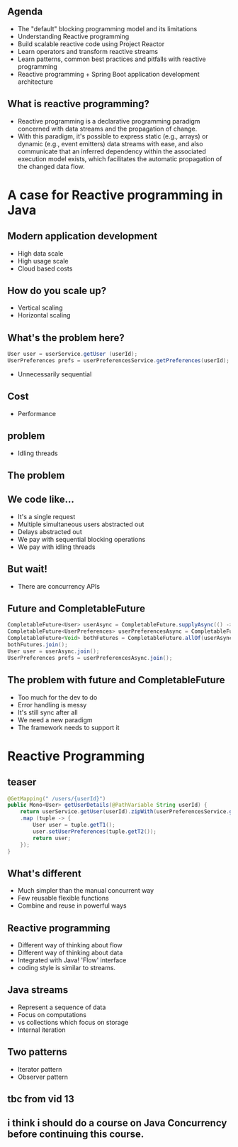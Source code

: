 ## Agenda
* The "default" blocking programming model and its limitations
* Understanding Reactive programming
* Build scalable reactive code using Project Reactor
* Learn operators and transform reactive streams
* Learn patterns, common best practices and pitfalls with reactive programming
* Reactive programming + Spring Boot application development architecture

## What is reactive programming?
* Reactive programming is a declarative programming paradigm concerned with data streams and the propagation of change.
* With this paradigm, it's possible to express static (e.g., arrays) or dynamic (e.g., event emitters) data streams with ease, and also communicate that an inferred dependency within the associated execution model exists, which facilitates the automatic propagation of the changed data flow.

# A case for Reactive programming in Java

## Modern application development
* High data scale
* High usage scale
* Cloud based costs

## How do you scale up?
* Vertical scaling
* Horizontal scaling

## What's the problem here?
```java
User user = userService.getUser (userId);
UserPreferences prefs = userPreferencesService.getPreferences(userId);
```
* Unnecessarily sequential

## Cost
* Performance

## problem 
* Idling threads

## The problem

## We code like...
* It's a single request
* Multiple simultaneous users abstracted out
* Delays abstracted out
* We pay with sequential blocking operations
* We pay with idling threads

## But wait!
* There are concurrency APIs

## Future and CompletableFuture
```java
CompletableFuture<User> userAsync = CompletableFuture.supplyAsync(() -> userService.getUser (userId));
CompletableFuture<UserPreferences> userPreferencesAsync = CompletableFuture.supplyAsync(() -> userPreferencesService);
CompletableFuture<Void> bothFutures = CompletableFuture.allOf(userAsync,userPreferencesAsyn);
bothFutures.join();
User user = userAsync.join();
UserPreferences prefs = userPreferencesAsync.join();
```

## The problem with future and CompletableFuture
* Too much for the dev to do
* Error handling is messy
* It's still sync after all
* We need a new paradigm
* The framework needs to support it

# Reactive Programming

## teaser 
```java
@GetMapping(" /users/{userId}")
public Mono<User> getUserDetails(@PathVariable String userId) {
    return userService.getUser(userId).zipWith(userPreferencesService.getPreferences(userId))
    .map (tuple -> {
        User user = tuple.getT1();
        user.setUserPreferences(tuple.getT2());
        return user;
    });
}
```

## What's different
* Much simpler than the manual concurrent way
* Few reusable flexible functions
* Combine and reuse in powerful ways

## Reactive programming
* Different way of thinking about flow
* Different way of thinking about data
* Integrated with Java! 'Flow' interface
* coding style is similar to streams.

## Java streams
* Represent a sequence of data
* Focus on computations
* vs collections which focus on storage
* Internal iteration

## Two patterns
* Iterator pattern
* Observer pattern

## tbc from vid 13
## i think i should do a course on Java Concurrency before continuing this course.
